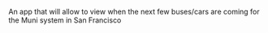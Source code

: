 An app that will allow to view when the next few buses/cars are coming for the Muni system in San Francisco